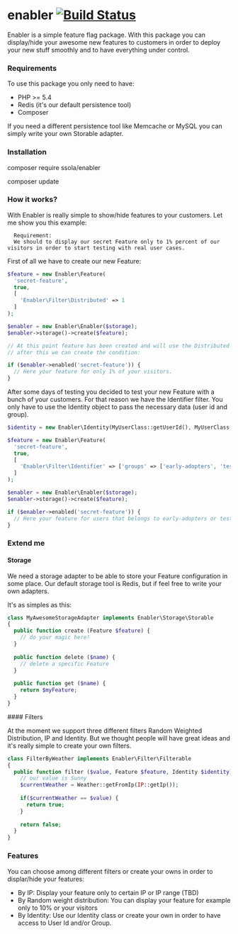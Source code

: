 enabler [![Build Status](https://travis-ci.org/ssola/enabler.svg)](https://travis-ci.org/ssola/enabler)
=======

Enabler is a simple feature flag package. With this package you can display/hide your awesome new features to customers in order to deploy your new stuff smoothly and to have everything under control.

### Requirements

To use this package you only need to have:

- PHP >= 5.4
- Redis (it's our default persistence tool)
- Composer

If you need a different persistence tool like Memcache or MySQL you can simply write your own Storable adapter.

### Installation

composer require ssola/enabler

composer update

### How it works?

With Enabler is really simple to show/hide features to your customers. Let me show you this example:

```code
  Requirement:
  We should to display our secret Feature only to 1% percent of our visitors in order to start testing with real user cases.
```

First of all we have to create our new Feature:

```php
$feature = new Enabler\Feature(
  'secret-feature',
  true,
  [
    'Enabler\Filter\Distributed' => 1
  ]
);

$enabler = new Enabler\Enabler($storage);
$enabler->storage()->create($feature);

// At this point feature has been created and will use the Distributed filter to display it only to 1% of our visitors
// after this we can create the condition:

if ($enabler->enabled('secret-feature')) {
  // Here your feature for only 1% of your visitors.
}
```

After some days of testing you decided to test your new Feature with a bunch of your customers. For that reason we have the Identifier filter. You only have to use the Identity object to pass the necessary data (user id and group).

```php
$identity = new Enabler\Identity(MyUserClass::getUserId(), MyUserClass::getGroup());

$feature = new Enabler\Feature(
  'secret-feature',
  true,
  [
    'Enabler\Filter\Identifier' => ['groups' => ['early-adopters', 'test-users']]
  ]
);

$enabler = new Enabler\Enabler($storage);
$enabler->storage()->create($feature);

if ($enabler->enabled('secret-feature')) {
  // Here your feature for users that belongs to early-adopters or test-users group
}

```

### Extend me

#### Storage

We need a storage adapter to be able to store your Feature configuration in some place. Our default storage tool is Redis, but if feel free to write your own adapters.

It's as simples as this:

```php
class MyAwesomeStorageAdapter implements Enabler\Storage\Storable
{
  public function create (Feature $feature) {
    // do your magic here!
  }
  
  public function delete ($name) {
    // delete a specific Feature
  }
  
  public function get ($name) {
    return $myFeature;
  }
}
```
#### Filters

At the moment we support three different filters Random Weighted Distribution, IP and Identity. But we thought people will have great ideas and it's really simple to create your own filters.

```php
class FilterByWeather implements Enabler\Filter\Filterable
{
  public function filter ($value, Feature $feature, Identity $identity) {
    // our value is Sunny
    $currentWeather = Weather::getFromIp(IP::getIp());
    
    if($currentWeather == $value) {
      return true;
    }
    
    return false;
  }
}
```

### Features

You can choose among different filters or create your owns in order to displar/hide your features:

- By IP: Display your feature only to certain IP or IP range (TBD)
- By Random weight distribution: You can display your feature for example only to 10% or your visitors
- By Identity: Use our Identity class or create your own in order to have access to User Id and/or Group.
